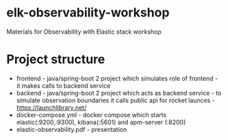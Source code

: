 # elk-observability-workshop
Materials for Observability with Elastic stack workshop

# Project structure
- frontend - java/spring-boot 2 project which simulates role of frontend - it makes calls to backend service
- backend - java/spring-boot 2 project which acts as backend service - to simulate observation boundaries it calls public api for rocket launces - https://launchlibrary.net/
- docker-compose.yml - docker compose which starts elastic(:9200,:9300), kibana(:5601) and apm-server (:8200)
- elastic-observability.pdf - presentation


